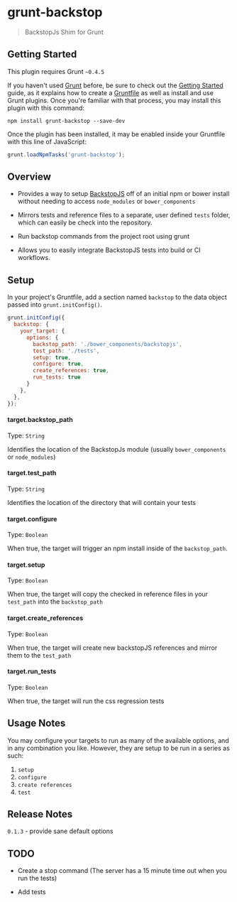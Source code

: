 # grunt-backstop

> BackstopJs Shim for Grunt

## Getting Started
This plugin requires Grunt `~0.4.5`

If you haven't used [Grunt](http://gruntjs.com/) before, be sure to check out the [Getting Started](http://gruntjs.com/getting-started) guide, as it explains how to create a [Gruntfile](http://gruntjs.com/sample-gruntfile) as well as install and use Grunt plugins. Once you're familiar with that process, you may install this plugin with this command:

```shell
npm install grunt-backstop --save-dev
```

Once the plugin has been installed, it may be enabled inside your Gruntfile with this line of JavaScript:

```js
grunt.loadNpmTasks('grunt-backstop');
```

## Overview

* Provides a way to setup [BackstopJS](https://github.com/garris/BackstopJS) off of an initial npm or bower install without needing to access `node_modules` or `bower_components`

* Mirrors tests and reference files to a separate, user defined `tests` folder, which can easily be check into the repository.

* Run backstop commands from the project root using grunt

* Allows you to easily integrate BackstopJS tests into build or CI workflows.


## Setup

In your project's Gruntfile, add a section named `backstop` to the data object passed into `grunt.initConfig()`.

```js
grunt.initConfig({
  backstop: {
    your_target: {
      options: {
        backstop_path: './bower_components/backstopjs',
        test_path: './tests',
        setup: true,
        configure: true,
        create_references: true,
        run_tests: true
      }
    },
  },
});
```


#### target.backstop_path
Type: `String`

Identifies the location of the BackstopJs module (usually `bower_components` or `node_modules`)

#### target.test_path
Type: `String`  

Identifies the location of the directory that will contain your tests

#### target.configure
Type: `Boolean`

When true, the target will trigger an npm install inside of the `backstop_path`.


#### target.setup
Type: `Boolean`

When true, the target will copy the checked in reference files in your `test_path` into the `backstop_path`

#### target.create_references
Type: `Boolean`

When true, the target will create new backstopJS references and mirror them to the `test_path`

#### target.run_tests
Type: `Boolean`

When true, the target will run the css regression tests


## Usage Notes

You may configure your targets to run as many of the available options, and in any combination you like. However, they are setup to be run in a series as such:

  1. `setup`
  2. `configure`
  3. `create references`
  4. `test`

## Release Notes

`0.1.3` - provide sane default options

## TODO

* Create a stop command (The server has a 15 minute time out when you run the tests)

* Add tests
